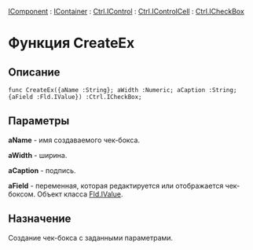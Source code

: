 ﻿---
Link: .Ctrl.ICheckBox.@CreateEx
---

[IComponent](topic:Com.Custom.ComClasses.IComponent.Default) :
[IContainer](topic:Com.Custom.ComClasses.IContainer.Default) :
[Ctrl.IControl](topic:Com.Custom.ComClasses.Ctrl.IControl.Default) :
[Ctrl.IControlCell](topic:Com.Custom.ComClasses.Ctrl.IControlCell.Default) :
[Ctrl.ICheckBox](Default)

# Функция CreateEx

## Описание

    func CreateEx({aName :String}; aWidth :Numeric; aCaption :String; {aField :Fld.IValue}) :Ctrl.ICheckBox;

## Параметры

**aName** - имя создаваемого чек-бокса.

**aWidth** - ширина.

**aCaption** - подпись.

**aField** - переменная, которая редактируется или отображается чек-боксом.
Объект класса [Fld.IValue](topic:.Custom.ComClasses.Fld.IValue.Default).

## Назначение

Создание чек-бокса с заданными параметрами.